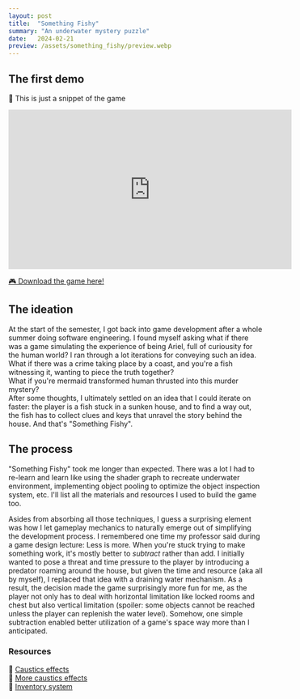 ```yaml
---
layout: post
title:  "Something Fishy"
summary: "An underwater mystery puzzle"
date:   2024-02-21
preview: /assets/something_fishy/preview.webp
---
```


## The first demo
🎥 This is just a snippet of the game
<iframe width="560" height="315" src="https://www.youtube.com/embed/YiQPrDfEPb4?si=ERZ8N4UD0zLQRbDF" title="YouTube video player" frameborder="0" allow="accelerometer; autoplay; clipboard-write; encrypted-media; gyroscope; picture-in-picture; web-share" allowfullscreen></iframe>

[🎮 Download the game here!](https://gumball7112.itch.io/something-fishy)

## The ideation
At the start of the semester, I got back into game development after a whole summer doing software engineering. I found myself asking what if there was a game simulating the experience of being Ariel, full of curiousity for the human world? I ran through a lot iterations for conveying such an idea.\
What if there was a crime taking place by a coast, and you're a fish witnessing it, wanting to piece the truth together?\
What if you're mermaid transformed human thrusted into this murder mystery?\
After some thoughts, I ultimately settled on an idea that I could iterate on faster: the player is a fish stuck in a sunken house, and to find a way out, the fish has to collect clues and keys that unravel the story behind the house. And that's "Something Fishy".

## The process
"Something Fishy" took me longer than expected. There was a lot I had to re-learn and learn like using the shader graph to recreate underwater environment, implementing object pooling to optimize the object inspection system, etc. I'll list all the materials and resources I used to build the game too.

Asides from absorbing all those techniques, I guess a surprising element was how I let gameplay mechanics to naturally emerge out of simplifying the development process. I remembered one time my professor said during a game design lecture: Less is more. When you're stuck trying to make something work, it's mostly better to *subtract* rather than add. I initially wanted to pose a threat and time pressure to the player by introducing a predator roaming around the house, but given the time and resource (aka all by myself), I replaced that idea with a draining water mechanism. As a result, the decision made the game surprisingly more fun for me, as the player not only has to deal with horizontal limitation like locked rooms and chest but also vertical limitation (spoiler: some objects cannot be reached unless the player can replenish the water level). Somehow, one simple subtraction enabled better utilization of a game's space way more than I anticipated.


### Resources
🔗 [Caustics effects](https://ameye.dev/notes/realtime-caustics/) \
🔗 [More caustics effects](https://www.alanzucconi.com/2019/09/13/believable-caustics-reflections/) \
🔗 [Inventory system](https://youtu.be/oJAE6CbsQQA)